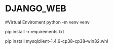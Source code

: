 # DJANGO_WEB

#Virtual Enviroment
python -m venv venv

pip install -r requirements.txt

pip install mysqlclient-1.4.6-cp38-cp38-win32.whl
